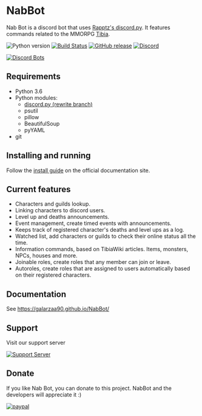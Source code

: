 
# NabBot
Nab Bot is a discord bot that uses [Rapptz's discord.py](https://github.com/Rapptz/discord.py). It features commands related to the MMORPG [Tibia](http://www.tibia.com/news/?subtopic=latestnews).

![Python version](https://img.shields.io/badge/python-3.6-yellow.svg)
[![Build Status](https://travis-ci.org/Galarzaa90/NabBot.svg)](https://travis-ci.org/Galarzaa90/NabBot)
[![GitHub release](https://img.shields.io/github/release/Galarzaa90/NabBot.svg)](https://github.com/Galarzaa90/NabBot/releases)
[![Discord](https://img.shields.io/discord/441991938200305674.svg)](https://discord.gg/NmDvhpY)

[![Discord Bots](https://discordbots.org/api/widget/178966653982212096.svg)](https://discordbots.org/bot/178966653982212096)

## Requirements
- Python 3.6
- Python modules:
    - [discord.py (rewrite branch)](https://github.com/Rapptz/discord.py/tree/rewrite)
    - psutil
    - pillow
    - BeautifulSoup
    - pyYAML
- git

## Installing and running
Follow the [install guide](https://galarzaa90.github.io/NabBot/install/) on the official documentation site.

## Current features
- Characters and guilds lookup.
- Linking characters to discord users.
- Level up and deaths announcements.
- Event management, create timed events with announcements.
- Keeps track of registered character's deaths and level ups as a log.
- Watched list, add characters or guilds to check their online status all the time.
- Information commands, based on TibiaWiki articles. Items, monsters, NPCs, houses and more.
- Joinable roles, create roles that any member can join or leave.
- Autoroles, create roles that are assigned to users automatically based on their registered characters.

## Documentation
See https://galarzaa90.github.io/NabBot/

## Support
Visit our support server

[![Support Server](https://discordapp.com/api/guilds/441991938200305674/embed.png)](https://discord.gg/NmDvhpY)

## Donate
If you like Nab Bot, you can donate to this project. NabBot and the developers will appreciate it :)


[![paypal](https://www.paypalobjects.com/en_US/i/btn/btn_donate_LG.gif)](https://www.paypal.com/cgi-bin/webscr?cmd=_s-xclick&hosted_button_id=B33DCPZ9D3GMJ)
